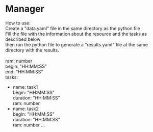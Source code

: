 # Manager
How to use:\
Create a "data.yaml" file in the same directory as the python file\
Fill the file with the information about the resource and the tasks as described below\
then run the python file to generate a "results.yaml" file at the same directory with the results.
\
\
ram: number\
begin: "HH:MM:SS"\
end: "HH:MM:SS"\
tasks:
  - name: task1\
    begin: "HH:MM:SS"\
    duration: "HH:MM:SS"\
    ram: number
  - name: task2\
    begin: "HH:MM:SS"\
    duration: "HH:MM:SS"\
    ram: number
  ...
